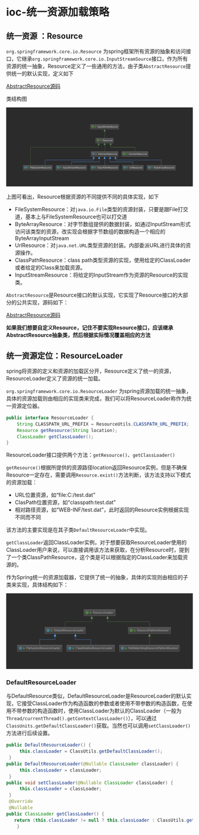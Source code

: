 # ioc-统一资源加载策略

## 统一资源 ：Resource

`org.springframework.core.io.Resource` 为spring框架所有资源的抽象和访问接口，它继承`org.springframework.core.io.InputStreamSource`接口，作为所有资源的统一抽象，Resource定义了一些通用的方法，由子类`AbstractResource`提供统一的默认实现，定义如下

[AbstractResource源码](https://github.com/fcdxdx/spring-framework/blob/master/spring-core/src/main/java/org/springframework/core/io/AbstractResource.java)

类结构图

![image-20190426152127824](https://raw.githubusercontent.com/fcdxdx/tuchuang/master/image-20190426152127824.png)

上图可看出，Resource根据资源的不同提供不同的具体实现，如下

* FileSystemResource：对`java.io.File`类型的资源封装，只要是跟File打交道，基本上与FileSystemResource也可以打交道
* ByteArrayResource：对字节数组提供的数据封装，如通过InputStream形式访问该类型的资源，改实现会根据字节数组的数据构造一个相应的ByteArrayInputStream
* UrlResource：对`java.net.URL`类型资源的封装。内部委派URL进行具体的资源操作。
* ClassPathResource：class path类型资源的实现，使用给定的ClassLoader或者给定的Class来加载资源。
* InputStreamResource：将给定的InputStream作为资源的Resource的实现类。

`AbstractResource`是Resource接口的默认实现，它实现了Resource接口的大部分的公共实现，源码如下：

[AbstractResource源码](https://github.com/fcdxdx/spring-framework/blob/master/spring-core/src/main/java/org/springframework/core/io/AbstractResource.java)

**如果我们想要自定义Resource，记住不要实现Resource接口，应该继承AbstractResource抽象类，然后根据实际情况覆盖相应的方法**



## 统一资源定位：ResourceLoader

spring将资源的定义和资源的加载区分开，Resource定义了统一的资源，ResourceLoader定义了资源的统一加载。

`org.springframework.core.io.ResourceLoader` 为spring资源加载的统一抽象，具体的资源加载则由相应的实现类来完成，我们可以将ResourceLoader称作为统一资源定位器。

```java
public interface ResourceLoader {
    String CLASSPATH_URL_PREFIX = ResourceUtils.CLASSPATH_URL_PREFIX;
    Resource getResource(String location);
    ClassLoader getClassLoader();
}
```

ResourceLoader接口提供两个方法：`getResource()`、`getClassLoader()`

`getResource()`根据所提供的资源路径location返回Resource实例，但是不确保Resource一定存在，需要调用`Resource.exist()`方法判断，该方法支持以下模式的资源加载：

* URL位置资源，如“file:C:/test.dat”
* ClasPath位置资源，如“classpath:test.dat”
* 相对路径资源，如“WEB-INF/test.dat”，此时返回的Resource实例根据实现不同而不同

该方法的主要实现是在其子类`DefaultResourceLoader`中实现。

`getClassLoader`返回ClassLoader实例，对于想要获取ResourceLoader使用的ClassLoader用户来说，可以直接调用该方法来获取，在分析Resource时，提到了一个类ClassPathResource，这个类是可以根据指定的ClassLoader来加载资源的。

作为Spring统一的资源加载器，它提供了统一的抽象，具体的实现则由相应的子类来实现，具体结构如下：

![jiegoutu](https://raw.githubusercontent.com/fcdxdx/tuchuang/master/%E5%BE%AE%E4%BF%A1%E6%88%AA%E5%9B%BE_20190428143100.png)

### DefaultResourceLoader

与DefaultResource类似，DefaultResourceLoader是ResourceLoader的默认实现，它接受ClassLoader作为构造函数的参数或者使用不带参数的构造函数，在使用不带参数的构造函数时，使用ClassLoader为默认的ClassLoader（一般为`Thread/currentThread().getContextClassLoader()`），可以通过`ClassUnits.getDefaultClassLoader()`获取。当然也可以调用`setClassLoader()`方法进行后续设置。

```java
public DefaultResourceLoader() {
     this.classLoader = ClassUtils.getDefaultClassLoader();
 }
public DefaultResourceLoader(@Nullable ClassLoader classLoader) {
     this.classLoader = classLoader;
 }
public void setClassLoader(@Nullable ClassLoader classLoader) {
     this.classLoader = classLoader;
 }
 @Override
 @Nullable
public ClassLoader getClassLoader() {
   return (this.classLoader != null ? this.classLoader : ClassUtils.getDefaultClassLoader());
    }
```

